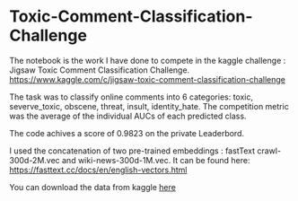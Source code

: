 # Toxic-Comment-Classification-Challenge

The notebook is the work I have done to compete in the kaggle challenge : Jigsaw Toxic Comment Classification Challenge.
https://www.kaggle.com/c/jigsaw-toxic-comment-classification-challenge

The task was to classify online comments into 6 categories: toxic, severve_toxic, obscene, threat, insult, identity_hate. 
The competition metric was the average of the individual AUCs of each predicted class.

The code achives a score of 0.9823 on the private Leaderbord.

I used the concatenation of two pre-trained embeddings : fastText crawl-300d-2M.vec and wiki-news-300d-1M.vec. 
It can be found here: https://fasttext.cc/docs/en/english-vectors.html

You can download the data from kaggle [here](https://www.kaggle.com/c/jigsaw-toxic-comment-classification-challenge/data)


